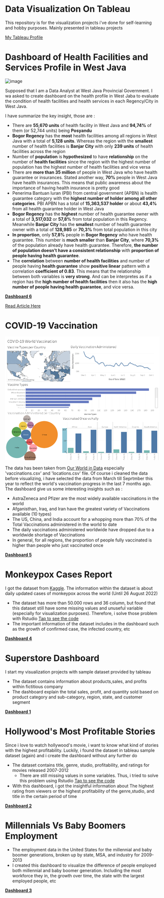 # Data Visualization On Tableau
This repository is for the visualization projects i've done for self-learning and hobby purposes. Mainly presented in tableau projects

[My Tableau Profile](https://public.tableau.com/app/profile/dewi.kinasih)

# Dashboard of Health Facilities and Services Profile in West Java
![image](https://github.com/dewikinasih/Data-Visualization/assets/98142172/643ddb72-763a-4481-8ad1-8f490d108ef1)

Supposed that I am a Data Analyst at West Java Provincial Government. I wa asked to create dashboard on the health profile in West Jaba to evaluate the condition of health facilities and health services in each Regency/City in West Java.

I have summarize the key insight, those are :
- There are **55,670 units** of health facility in West Java and **94,74%** of them (or 52,744 units) being **Posyandu**
- **Bogor Regency** has the **most** health facilities among all regions in West Java with a total of **5,128 units**. Whereas the region with the **smallest** number of health facilities is **Banjar City** with only **239 units** of health facilities across the region
- Number of **population** is **hypothesized** to have **relationship** on the number of **health facilities** since the region with the highest number of population has the highest number of health facilities and vice versa
- There are **more than 35 million** of people in West Java who have health guarantee or insurances. Stated another way, **70%** people in West Java have health insurances. This means that public awareness about the importance of having health insurance is pretty good
- Penerima Bantuan Iuran (PBI) from central government (APBN) is health guarantee category with the **highest number of holder among all other categories**. PBI APBN has a total of **15,363,537 holder** or about **43,4%** from all health guarantee holder in West Java
- **Bogor Regency** has the **highest** number of health guarantee owner with a total of **3,517,032** or **57,8%** from total population in this Regency. Meanwhile **Banjar City** has the **smallest** number of health guarantee owner with a total of **128,985** or **70,3%** from total population in this city
- **In proportion**, only **57,8%** people in **Bogor Regency** who have health guarantee. This number is **much smaller** than **Banjar City**, where **70,3%** of the population already have health guarantee. Therefore, **the number of population doesn’t have a consistent relationship** with **proportion of people having health guarantee**. 
- The **correlation** between **number of health facilities** and number of people having **health guarantee** show **positive linear** pattern with a correlation **coefficient of 0.83**. This means that the relationship between both variables is **very strong**. And can be interpretes as if a region has the **high number of health facilities** then it also has the **high number of people having health guarantee**, and vice versa.

[**Dashboard 6**](https://public.tableau.com/views/westjava/WestJava?:language=en-US&:display_count=n&:origin=viz_share_link)

[Read Article Here](https://dewikinasih.medium.com/dahboard-profil-fasilitas-dan-pelayanan-kesehatan-provinsi-jawa-barat-82a41161d9b2)

# COVID-19 Vaccination
![image](https://github.com/dewikinasih/Data-Visualization/blob/07c3ecd44ae7e4251f97b66a93f543922d638fe5/Dashboard%201.png)

The data has been taken from [Our World in Data](https://github.com/owid/covid-19-data/tree/master/public/data/vaccinations) especially 'vaccinations.csv' and 'locations.csv' file. Of course i cleaned the data before visualizing, i have selected the data from March till Seprtmber this year to reflect the world's vaccination progress in the last 7 months ago.
The dashboard give us some interesting insights such as :
- AstraZeneca and Pfizer are the most widely available vaccinations in the world
- Afganisthan, Iraq, and Iran have the greatest variety of Vaccinations available (10 types)
- The US, China, and India account for a whopping more than 70% of the Total Vaccinations administered in the world to date
- The daily vaccinations administered worldwide have dropped due to a worldwide shortage of Vaccinations
- In general, for all regions, the proportion of people fully vaccinated is higher than people who just vaccinated once

[**Dashboard 5**](https://public.tableau.com/app/profile/dewi.kinasih/viz/COVID-19WorldVaccination_16647298047050/Dashboard1)

# Monkeypox Cases Report
I got the dataset from [Kaggle](https://www.kaggle.com/datasets/deepcontractor/monkeypox-dataset-daily-updated). The information within the dataset is about daily updated cases of monkeypox across the world (Until 26 August 2022)
- The dataset has more than 50.000 rows and 36 column, but found that this dataset still have some missing values and unuseful variable (especially for visualization purposes). Therefore, i solve those problem with Rstudio [Tap to see the code](https://github.com/dewikinasih/Data-Visualization-Portfolio/blob/main/celaning%20monkeypox.R)
- The important information of the dataset includes in the dashboard such as the growth of confirmed case, the infected country, etc

[**Dashboard 4**](https://public.tableau.com/views/MonkeypoxCasesReport/MonkeypoxCasesReport?:language=en-US&:display_count=n&:origin=viz_share_link)

# Superstore Dashboard
I start my visualization projects with sample dataset provided by tableau
- The dataset contains information about products,sales, and profits within fictitious company
- The dashboard explain the total sales, profit, and quantity sold based on product category and sub-category, region, state, and customer segment

[**Dashboard 1**](https://public.tableau.com/views/SuperstoreDashboard_16608255466510/Dashboard1?:language=en-US&:display_count=n&:origin=viz_share_link)

# Hollywood's Most Profitable Stories
Since i love to watch hollywood's movie, i want to know what kind of stories with the highest profitability. Luckily, i found the dataset in tableau sample dataset (again) and i create the dashboard without any further do
- The dataset contains title, genre, studio, profitability, and ratings for movies released 2007-2012
  - There are still missing values in some variables. Thus, i tried to solve this problem using Rstudio [Tap to see the code](https://github.com/dewikinasih/Data-Visualization-Portfolio/blob/main/cleaning%20hollywood.R)
- With this dashboard, i got the insightful information about The highest rating from viewers or the highest profitability of the genre,studio, and title in the certain period of time

[**Dashboard 2**](https://public.tableau.com/views/HollywoodsMostProfitableStories_16614192416450/Dashboard1?:language=en-US&:display_count=n&:origin=viz_share_link)

# Millennials Vs Baby Boomers Employment
- The employment data in the United States for the millennial and baby boomer generations, broken up by state, MSA, and industry for 2009-2013
- I created this dashboard to visualize the difference of people employed both millennial and baby boomer generation. Including the most workforce they in, the growth over time, the state with the largest employed people, etc

[**Dashboard 3**](https://public.tableau.com/views/MillennialsvsBabyBoomersEmployment/Dashboard1?:language=en-US&:display_count=n&:origin=viz_share_link)
